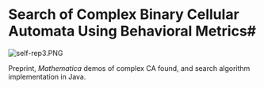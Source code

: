 # **Search of Complex Binary Cellular Automata Using Behavioral Metrics**#

![self-rep3.PNG](https://bitbucket.org/repo/dodynj/images/4082026190-self-rep3.PNG)

Preprint, *Mathematica* demos of complex CA found, and search algorithm implementation in Java.